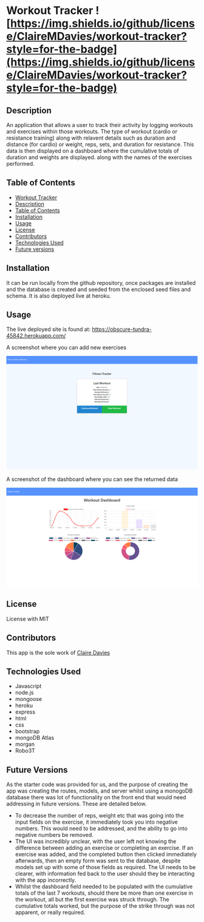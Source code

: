 # Workout Tracker   ![https://img.shields.io/github/license/ClaireMDavies/workout-tracker?style=for-the-badge](https://img.shields.io/github/license/ClaireMDavies/workout-tracker?style=for-the-badge)

## Description

An application that allows a user to track their activity by logging workouts and exercises within those workouts. The type of workout (cardio or resistance training)  along with relavent details such as duration and distance (for cardio) or weight, reps, sets, and duration for resistance.  This data is then displayed on a dashboard where the cumulative totals of duration and weights are displayed. along with the names of the exercises performed.  

## Table of Contents

  - [Workout Tracker](#Workout-Tracker)
  - [Description](##description)
  - [Table of Contents](##table-of-contents)
  - [Installation](##installation)
  - [Usage](##usage)
  - [License](##license)
  - [Contributors](##contributors)
  - [Technologies Used](##technologies-used)
  - [Future versions](##future-versions)

## Installation

It can be run locally from the github repository, once packages are installed and the database is created and seeded from the enclosed seed files and schema.  It is also deployed live at heroku. 

## Usage

The live deployed site is found at: https://obscure-tundra-45842.herokuapp.com/

A screenshot where you can add new exercises

![fitness-tracker.png](assets/fitness-tracker.png)

A screenshot of the dashboard where you can see the returned data

![fitness-tracker.png](assets/fitness-tracker-dashboard.png)


## License

License with MIT

## Contributors

This app is the sole work of [Claire Davies](https://github.com/ClaireMDavies)

## Technologies Used

- Javascript
- node.js
- mongoose
- heroku
- express
- html
- css
- bootstrap
- mongoDB Atlas
- morgan
- Robo3T

## Future Versions

As the starter code was provided for us, and the purpose of creating the app was creating the routes, models, and server whilst using a monogoDB database there was lot of functionality on the front end that would need addressing in future versions. These are detailed below.  

- To decrease the number of reps, weight etc that was going into the input fields on the exercise, it immediately took you into negative numbers.  This would need to be addressed, and the ability to go into negative numbers be removed. 
- The UI was incredibly unclear, with the user left not knowing the difference between adding an exercise or completing an exercise.  If an exercise was added, and the completed button then clicked immediately afterwards, then an empty form was sent to the database, despite models set up with some of those fields as required. The UI needs to be clearer, with information fed back to the user should they be interacting with the app incorrectly.
- Whilst the dashboard field needed to be populated with the cumulative totals of the last 7 workouts, should there be more than one exercise in the workout, all but the first exercise was struck through.  The cumulative totals worked, but the purpose of the strike through was not apparent, or really required. 
